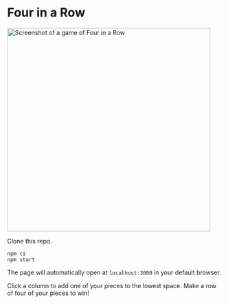 # Four in a Row

<img width="473" alt="Screenshot of a game of Four in a Row" src="https://user-images.githubusercontent.com/6491332/132953205-ffcae963-a62f-4580-85e6-636b72c1fc27.png">

Clone this repo.

```
npm ci
npm start
```

The page will automatically open at `localhost:3000` in your default browser.

Click a column to add one of your pieces to the lowest space. Make a row of four of your pieces to win!
